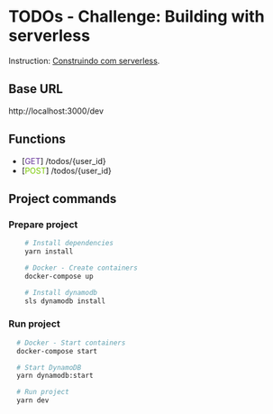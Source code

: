 # TODOs - Challenge: Building with serverless

Instruction: [Construindo com serverless](https://www.notion.so/Desafio-01-Construindo-com-serverless-1fdde2c717a94f7aa077e746cb077bec).

## Base URL
http://localhost:3000/dev

## Functions

* [<span style="color:#663399">GET</span>] /todos/{user_id}
* [<span style="color:#79c900">POST</span>] /todos/{user_id}

## Project commands
### Prepare project

```bash
    # Install dependencies
    yarn install

    # Docker - Create containers
    docker-compose up

    # Install dynamodb
    sls dynamodb install
```

### Run project

```bash
  # Docker - Start containers
  docker-compose start

  # Start DynamoDB
  yarn dynamodb:start

  # Run project
  yarn dev
```